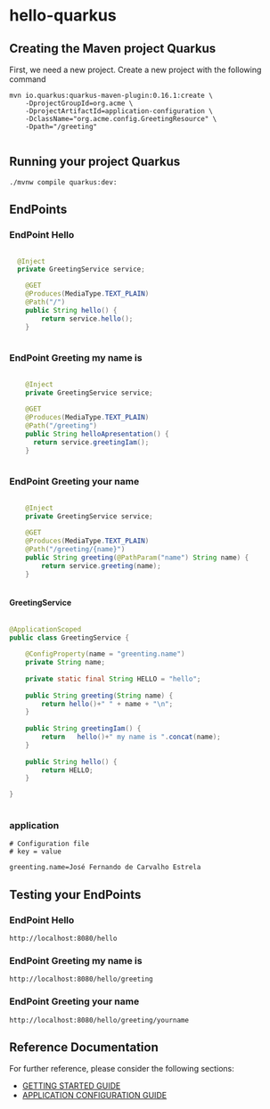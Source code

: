 # hello-quarkus

## Creating the Maven project Quarkus
First, we need a new project. Create a new project with the following command
```
mvn io.quarkus:quarkus-maven-plugin:0.16.1:create \
    -DprojectGroupId=org.acme \
    -DprojectArtifactId=application-configuration \
    -DclassName="org.acme.config.GreetingResource" \
    -Dpath="/greeting"
    
```

## Running your project Quarkus

```
./mvnw compile quarkus:dev:

```

## EndPoints

### EndPoint Hello
```java

  @Inject
  private GreetingService service;

    @GET
    @Produces(MediaType.TEXT_PLAIN)
    @Path("/")
    public String hello() {
        return service.hello();
    }
    
```

### EndPoint Greeting my name is

```java

    @Inject
    private GreetingService service; 
  
    @GET
    @Produces(MediaType.TEXT_PLAIN)
    @Path("/greeting")
    public String helloApresentation() {
      return service.greetingIam();
    }
    
```
### EndPoint Greeting your name

```java

    @Inject
    private GreetingService service; 
    
    @GET
    @Produces(MediaType.TEXT_PLAIN)
    @Path("/greeting/{name}")
    public String greeting(@PathParam("name") String name) {
        return service.greeting(name);
    } 
    
```

#### GreetingService

```java

@ApplicationScoped
public class GreetingService {
	
	@ConfigProperty(name = "greenting.name")
	private String name;
	
	private static final String HELLO = "hello";
	
	public String greeting(String name) {
        return hello()+" " + name + "\n";
    }
	
	public String greetingIam() {
		return   hello()+" my name is ".concat(name);
	}
	
	public String hello() {
		return HELLO;
	}

}
  
```

### application

```properties
# Configuration file
# key = value

greenting.name=José Fernando de Carvalho Estrela

```
## Testing your EndPoints

### EndPoint Hello
```
http://localhost:8080/hello
```

### EndPoint Greeting my name is
```
http://localhost:8080/hello/greeting
```

### EndPoint Greeting your name
```
http://localhost:8080/hello/greeting/yourname
```
## Reference Documentation
For further reference, please consider the following sections:

* [GETTING STARTED GUIDE](https://quarkus.io/guides/getting-started-guide)
* [APPLICATION CONFIGURATION GUIDE](https://quarkus.io/guides/application-configuration-guide)






